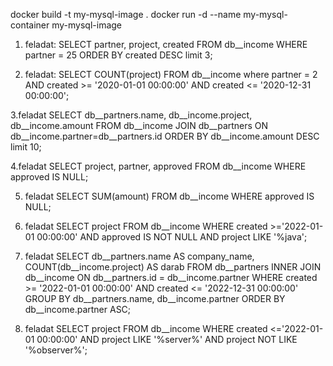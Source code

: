 docker build -t my-mysql-image .
docker run -d --name my-mysql-container my-mysql-image

1. feladat:
SELECT partner, project, created FROM db__income WHERE partner = 25 ORDER BY created DESC limit 3;

2. feladat:
SELECT COUNT(project) FROM db__income where partner = 2 AND created >= '2020-01-01 00:00:00' AND created <= '2020-12-31 00:00:00';

3.feladat
SELECT db__partners.name, db__income.project, db__income.amount FROM db__income JOIN db__partners ON db__income.partner=db__partners.id ORDER BY db__income.amount DESC limit 10;

4.feladat
SELECT project, partner, approved FROM db__income WHERE approved IS NULL;

5. feladat
SELECT SUM(amount) FROM db__income WHERE approved IS NULL;

6. feladat
SELECT project FROM db__income WHERE created >='2022-01-01 00:00:00' AND approved IS NOT NULL AND project LIKE '%java';

7. feladat
SELECT db__partners.name AS company_name, COUNT(db__income.project) AS darab FROM db__partners INNER JOIN db__income ON db__partners.id = db__income.partner WHERE created >= '2022-01-01 00:00:00' AND created <= '2022-12-31 00:00:00' GROUP BY db__partners.name, db__income.partner ORDER BY db__income.partner ASC;

8. feladat
SELECT project FROM db__income WHERE created <='2022-01-01 00:00:00' AND project LIKE '%server%' AND project NOT LIKE '%observer%';

